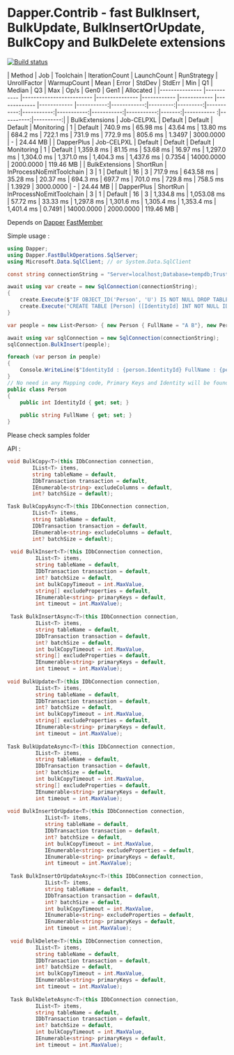 Dapper.Contrib - fast BulkInsert, BulkUpdate, BulkInsertOrUpdate, BulkCopy and BulkDelete extensions
========================================

[![Build status](https://ci.appveyor.com/api/projects/status/iylj7wjrak5866i6?svg=true)](https://ci.appveyor.com/project/filipppka/dapper-fastbulkoperations)

|         Method |        Job |                Toolchain | IterationCount | LaunchCount | RunStrategy | UnrollFactor | WarmupCount |       Mean |       Error |   StdDev |   StdErr |        Min |         Q1 |     Median |         Q3 |        Max |   Op/s |       Gen0
 |      Gen1 | Allocated |
|--------------- |----------- |------------------------- |--------------- |------------ |------------ |------------- |------------ |-----------:|------------:|---------:|---------:|-----------:|-----------:|-----------:|-----------:|-----------:|-------:|-----------
:|----------:|----------:|
| BulkExtensions | Job-CELPXL |                  Default |        Default |     Default |  Monitoring |            1 |     Default |   740.9 ms |    65.98 ms | 43.64 ms | 13.80 ms |   684.2 ms |   722.1 ms |   731.9 ms |   772.9 ms |   805.6 ms | 1.3497 |  3000.0000
 |         - |  24.44 MB |
|     DapperPlus | Job-CELPXL |                  Default |        Default |     Default |  Monitoring |            1 |     Default | 1,359.8 ms |    81.15 ms | 53.68 ms | 16.97 ms | 1,297.0 ms | 1,304.0 ms | 1,371.0 ms | 1,404.3 ms | 1,437.6 ms | 0.7354 | 14000.0000
 | 2000.0000 | 119.46 MB |
| BulkExtensions |   ShortRun | InProcessNoEmitToolchain |              3 |           1 |     Default |           16 |           3 |   717.9 ms |   643.58 ms | 35.28 ms | 20.37 ms |   694.3 ms |   697.7 ms |   701.0 ms |   729.8 ms |   758.5 ms | 1.3929 |  3000.0000
 |         - |  24.44 MB |
|     DapperPlus |   ShortRun | InProcessNoEmitToolchain |              3 |           1 |     Default |           16 |           3 | 1,334.8 ms | 1,053.08 ms | 57.72 ms | 33.33 ms | 1,297.8 ms | 1,301.6 ms | 1,305.4 ms | 1,353.4 ms | 1,401.4 ms | 0.7491 | 14000.0000
 | 2000.0000 | 119.46 MB |

Depends on [Dapper](https://www.nuget.org/packages/Dapper) [FastMember](https://www.nuget.org/packages/FastMember)

Simple usage :

```csharp
using Dapper;
using Dapper.FastBulkOperations.SqlServer;
using Microsoft.Data.SqlClient; // or System.Data.SqlClient

const string connectionString = "Server=localhost;Database=tempdb;Trusted_Connection=True;TrustServerCertificate=true;";

await using var create = new SqlConnection(connectionString);
{
    create.Execute($"IF OBJECT_ID('Person', 'U') IS NOT NULL DROP TABLE [Person]");
    create.Execute("CREATE TABLE [Person] ([IdentityId] INT NOT NULL IDENTITY(1,1) PRIMARY KEY, [FullName] NVARCHAR(255) NOT NULL)");
}

var people = new List<Person> { new Person { FullName = "A B"}, new Person { FullName = "C D"}};

await using var sqlConnection = new SqlConnection(connectionString);
sqlConnection.BulkInsert(people);

foreach (var person in people)
{
    Console.WriteLine($"IdentityId : {person.IdentityId} FullName : {person.FullName}");
}
// No need in any Mapping code, Primary Keys and Identity will be found automatically
public class Person
{
    public int IdentityId { get; set; }
    
    public string FullName { get; set; }
}
```
Please check samples folder

API :

```csharp
void BulkCopy<T>(this IDbConnection connection,
        IList<T> items,
        string tableName = default,
        IDbTransaction transaction = default,
        IEnumerable<string> excludeColumns = default,
        int? batchSize = default);

Task BulkCopyAsync<T>(this IDbConnection connection,
        IList<T> items,
        string tableName = default,
        IDbTransaction transaction = default,
        IEnumerable<string> excludeColumns = default,
        int? batchSize = default);
        
 void BulkInsert<T>(this IDbConnection connection,
         IList<T> items,
         string tableName = default,
         IDbTransaction transaction = default,
         int? batchSize = default,
         int bulkCopyTimeout = int.MaxValue,
         string[] excludeProperties = default,
         IEnumerable<string> primaryKeys = default,
         int timeout = int.MaxValue);
         
 Task BulkInsertAsync<T>(this IDbConnection connection,
         IList<T> items,
         string tableName = default,
         IDbTransaction transaction = default,
         int? batchSize = default,
         int bulkCopyTimeout = int.MaxValue,
         string[] excludeProperties = default,
         IEnumerable<string> primaryKeys = default,
         int timeout = int.MaxValue);
         
void BulkUpdate<T>(this IDbConnection connection,
         IList<T> items,
         string tableName = default,
         IDbTransaction transaction = default,
         int? batchSize = default,
         int bulkCopyTimeout = int.MaxValue,
         string[] excludeProperties = default,
         IEnumerable<string> primaryKeys = default,
         int timeout = int.MaxValue);
         
Task BulkUpdateAsync<T>(this IDbConnection connection,
         IList<T> items,
         string tableName = default,
         IDbTransaction transaction = default,
         int? batchSize = default,
         int bulkCopyTimeout = int.MaxValue,
         string[] excludeProperties = default,
         IEnumerable<string> primaryKeys = default,
         int timeout = int.MaxValue);         
        
void BulkInsertOrUpdate<T>(this IDbConnection connection,
            IList<T> items,
            string tableName = default,
            IDbTransaction transaction = default,
            int? batchSize = default,
            int bulkCopyTimeout = int.MaxValue,
            IEnumerable<string> excludeProperties = default,
            IEnumerable<string> primaryKeys = default,
            int timeout = int.MaxValue);
            
 Task BulkInsertOrUpdateAsync<T>(this IDbConnection connection,
            IList<T> items,
            string tableName = default,
            IDbTransaction transaction = default,
            int? batchSize = default,
            int bulkCopyTimeout = int.MaxValue,
            IEnumerable<string> excludeProperties = default,
            IEnumerable<string> primaryKeys = default,
            int timeout = int.MaxValue);
            
 void BulkDelete<T>(this IDbConnection connection,
         IList<T> items,
         string tableName = default,
         IDbTransaction transaction = default,
         int? batchSize = default,
         int bulkCopyTimeout = int.MaxValue,
         IEnumerable<string> primaryKeys = default,
         int timeout = int.MaxValue);
         
 Task BulkDeleteAsync<T>(this IDbConnection connection,
         IList<T> items,
         string tableName = default,
         IDbTransaction transaction = default,
         int? batchSize = default,
         int bulkCopyTimeout = int.MaxValue,
         IEnumerable<string> primaryKeys = default,
         int timeout = int.MaxValue);        
```




